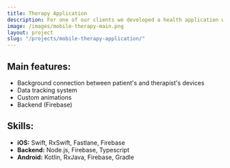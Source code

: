 ```yaml
---
title: Therapy Application
description: For one of our clients we developed a health application which utilizes user's information to create their personal therapy plan. The application allows to create a continuous therapy process and mainatain a regular effective communication between therapists and their patients. It provides a professional guidance how often and what kind of exercsies users should do. Users can upload multiple photos and videos of exercises in the app as well as set up reminders and alarms. The application has two independent designs depeding on the user's role.
image: /images/mobile-therapy-main.png
layout: project
slug: "/projects/mobile-therapy-application/"
---
```


## Main features:

- Background connection between patient's and therapist's devices
- Data tracking system
- Custom animations
- Backend (Firebase)

## Skills:

- **iOS:** Swift, RxSwift, Fastlane, Firebase
- **Backend:** Node.js, Firebase, Typescript
- **Android:** Kotlin, RxJava, Firebase, Gradle
